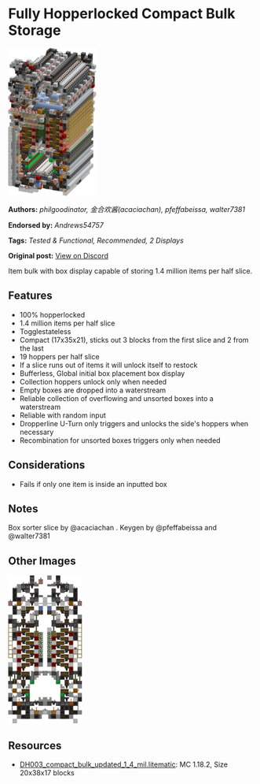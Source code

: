 # Fully Hopperlocked Compact Bulk Storage
<img alt="Compat_Bulk_Updated_1.4_Mil.png" src="images/Compat_Bulk_Updated_1.4_Mil.png?raw=1" height="300px">

**Authors:** *philgoodinator, 金合欢酱(acaciachan), pfeffabeissa, walter7381*

**Endorsed by:** *Andrews54757*

**Tags:** *Tested & Functional, Recommended, 2 Displays*

**Original post:** [View on Discord](https://discord.com/channels/1375556143186837695/1388318003216781562)

Item bulk with box display capable of storing 1.4 million items per half slice.

## Features
- 100% hopperlocked
- 1.4 million items per half slice
- Togglestateless
- Compact (17x35x21), sticks out 3 blocks from the first slice and 2 from the last
- 19 hoppers per half slice
- If a slice runs out of items it will unlock itself to restock
- Bufferless, Global initial box placement box display
- Collection hoppers unlock only when needed
- Empty boxes are dropped into a waterstream
- Reliable collection of overflowing and unsorted boxes into a waterstream
- Reliable with random input
- Dropperline U-Turn only triggers and unlocks the side's hoppers when necessary
- Recombination for unsorted boxes triggers only when needed

## Considerations
- Fails if only one item is inside an inputted box

## Notes
Box sorter slice by @acaciachan . Keygen by @pfeffabeissa and @walter7381

## Other Images
<img src="images/Compat_Bulk_Updated_1.4_Mil_Slice.png?raw=1" height="300px">

## Resources
- [DH003_compact_bulk_updated_1_4_mil.litematic](attachments/DH003_compact_bulk_updated_1_4_mil.litematic): MC 1.18.2, Size 20x38x17 blocks
